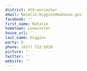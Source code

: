 ```yaml
---
district: 4th-worcester
email: Natalie.Higgins@mahouse.gov
facebook: ''
first_name: Natalie
hometown: Leominster
house_url: ''
last_name: Higgins
party: D
phone: (617) 722-2020
picture: ''
twitter: ''
website: ''
---
```

